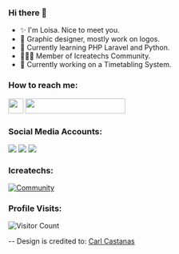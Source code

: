 ### Hi there 👋

- ✨ I'm Loisa. Nice to meet you.
- 🎨 Graphic designer, mostly work on logos.
- 🌱 Currently learning PHP Laravel and Python.
- 👩🏻‍💻 Member of Icreatechs Community.
- 🔭 Currently working on a Timetabling System.
 
### How to reach me: 

<img src="https://i.pinimg.com/564x/b4/b9/59/b4b9599f4e8b20d7133ed668050a2251.jpg" style="height: 30px;"> <a href="mailto: eloi.celaje@gmail.com"><img src="https://img.shields.io/badge/-eloi.celaje%40gmail.com-64C2BA?" style="height:30px; width: 200px;"></a>

### Social Media Accounts:
<a href="https://instagram.com/eli_skylight"><img src="https://img.shields.io/badge/Instagram-%23E4405F.svg?&style=for-the-badge&logo=instagram&logoColor=white"></a>
<a href="https://twitter.com/silentspokesper"><img src="https://img.shields.io/badge/Twitter-%230080B5.svg?&style=for-the-badge&logo=twitter&logoColor=white"></a>
<a href="https://www.facebook.com/loisa.ac.984/"><img src="https://img.shields.io/badge/Facebook-1877F2?style=for-the-badge&logo=facebook&logoColor=white"></a>

### Icreatechs:

[![Community](https://discordapp.com/api/guilds/890526319790669895/widget.png?style=banner2)](https://discord.gg/ZYfWTSusXG)

### Profile Visits:
![Visitor Count](https://profile-counter.glitch.me/{Ace0601}/count.svg)

-- Design is credited to: <a href="https://github.com/carlcastanas">Carl Castanas</a>

<!--
**Ace0601/Ace0601** is a ✨ _special_ ✨ repository because its `README.md` (this file) appears on your GitHub profile.

Here are some ideas to get you started:

-...
- 👯 I’m looking to collaborate on ...
- 🤔 I’m looking for help with ...
- 💬 Ask me about ...
- 😄 Pronouns: ...
- ⚡ Fun fact: ...
-->
